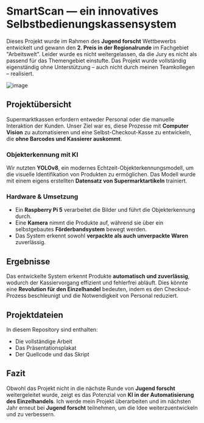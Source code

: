 # SmartScan — ein innovatives Selbstbedienungskassensystem

Dieses Projekt wurde im Rahmen des **Jugend forscht** Wettbewerbs entwickelt und gewann den **2. Preis in der Regionalrunde** im Fachgebiet "Arbeitswelt". Leider wurde es nicht weitergelassen, da die Jury es nicht als passend für das Themengebiet einstufte. Das Projekt wurde vollständig eigenständig ohne Unterstützung – auch nicht durch meinen Teamkollegen – realisiert.  

![image](https://github.com/user-attachments/assets/b2d8f8bb-793a-405b-b035-5b70e5beec36)


## Projektübersicht  

Supermarktkassen erfordern entweder Personal oder die manuelle Interaktion der Kunden. Unser Ziel war es, diese Prozesse mit **Computer Vision** zu automatisieren und eine Selbst-Checkout-Kasse zu entwickeln, die **ohne Barcodes und Kassierer auskommt**.  

### Objekterkennung mit KI  
Wir nutzten **YOLOv8**, ein modernes Echtzeit-Objekterkennungsmodell, um die visuelle Identifikation von Produkten zu ermöglichen. Das Modell wurde mit einem eigens erstellten **Datensatz von Supermarktartikeln** trainiert.  

### Hardware & Umsetzung  
- Ein **Raspberry Pi 5** verarbeitet die Bilder und führt die Objekterkennung durch.  
- Eine **Kamera** nimmt die Produkte auf, während sie über ein selbstgebautes **Förderbandsystem** bewegt werden.  
- Das System erkennt sowohl **verpackte als auch unverpackte Waren** zuverlässig.  

## Ergebnisse  

Das entwickelte System erkennt Produkte **automatisch und zuverlässig**, wodurch der Kassiervorgang effizient und fehlerfrei abläuft. Dies könnte eine **Revolution für den Einzelhandel** bedeuten, indem es den Checkout-Prozess beschleunigt und die Notwendigkeit von Personal reduziert.  

## Projektdateien  

In diesem Repository sind enthalten:  
- Die vollständige Arbeit  
- Das Präsentationsplakat  
- Der Quellcode und das Skript  

## Fazit  

Obwohl das Projekt nicht in die nächste Runde von **Jugend forscht** weitergeleitet wurde, zeigt es das Potenzial von **KI in der Automatisierung des Einzelhandels**. Ich werde mein Projekt überarbeiten und im nächsten Jahr erneut bei **Jugend forscht** teilnehmen, um die Idee weiterzuentwickeln und zu verbessern.  

